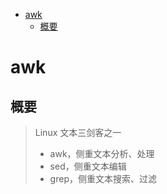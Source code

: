 <!-- TOC -->

- [awk](#awk)
    - [概要](#概要)

<!-- /TOC -->

# awk

## 概要

> Linux 文本三剑客之一
>   - awk，侧重文本分析、处理
>   - sed，侧重文本编辑
>   - grep，侧重文本搜索、过滤
